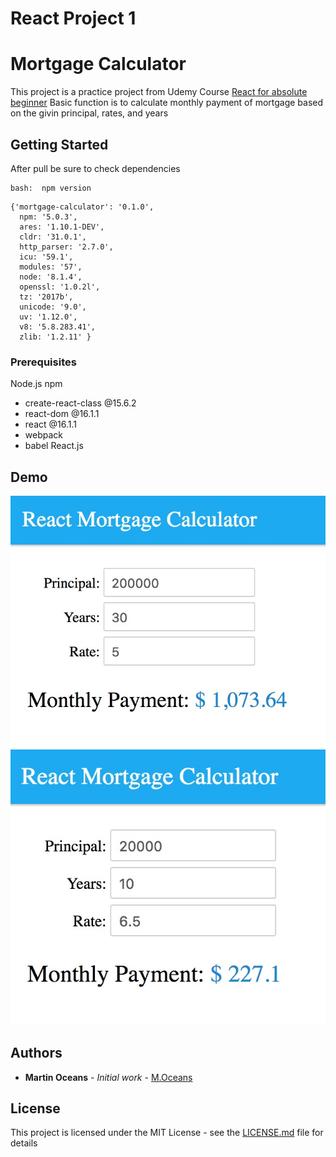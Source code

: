 # React Project 1
# Mortgage Calculator

This project is a practice project from Udemy Course [React for absolute beginner](https://www.udemy.com/react-for-absolute-beginners/learn/v4/overview)
Basic function is to calculate monthly payment of mortgage based on the givin principal, rates, and years

## Getting Started

After pull be sure to check dependencies 
```
bash:  npm version
```
```
{'mortgage-calculator': '0.1.0',
  npm: '5.0.3',
  ares: '1.10.1-DEV',
  cldr: '31.0.1',
  http_parser: '2.7.0',
  icu: '59.1',
  modules: '57',
  node: '8.1.4',
  openssl: '1.0.2l',
  tz: '2017b',
  unicode: '9.0',
  uv: '1.12.0',
  v8: '5.8.283.41',
  zlib: '1.2.11' }
```
### Prerequisites

Node.js
npm
   - create-react-class @15.6.2
   - react-dom @16.1.1
   - react @16.1.1
   - webpack
   - babel
React.js
  

## Demo
![alt text](https://github.com/Martin-Ocean/React-Project-Mortgage-Calculator/blob/master/png/demo.jpeg)
![alt text](https://github.com/Martin-Ocean/React-Project-Mortgage-Calculator/blob/master/png/demo2.jpeg)



## Authors

* **Martin Oceans** - *Initial work* - [M.Oceans](https://github.com/Martin-Ocean)


## License

This project is licensed under the MIT License - see the [LICENSE.md](LICENSE.md) file for details

